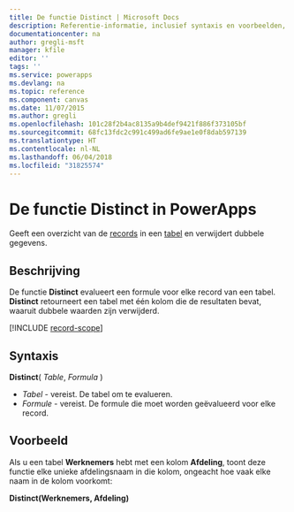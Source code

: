 ```yaml
---
title: De functie Distinct | Microsoft Docs
description: Referentie-informatie, inclusief syntaxis en voorbeelden, voor de functie Distinct in PowerApps
documentationcenter: na
author: gregli-msft
manager: kfile
editor: ''
tags: ''
ms.service: powerapps
ms.devlang: na
ms.topic: reference
ms.component: canvas
ms.date: 11/07/2015
ms.author: gregli
ms.openlocfilehash: 101c28f2b4ac8135a9b4def9421f886f373105bf
ms.sourcegitcommit: 68fc13fdc2c991c499ad6fe9ae1e0f8dab597139
ms.translationtype: HT
ms.contentlocale: nl-NL
ms.lasthandoff: 06/04/2018
ms.locfileid: "31825574"
---
```

# <a name="distinct-function-in-powerapps"></a>De functie Distinct in PowerApps
Geeft een overzicht van de [records](../working-with-tables.md#records) in een [tabel](../working-with-tables.md) en verwijdert dubbele gegevens.

## <a name="description"></a>Beschrijving
De functie **Distinct** evalueert een formule voor elke record van een tabel. **Distinct** retourneert een tabel met één kolom die de resultaten bevat, waaruit dubbele waarden zijn verwijderd.  

[!INCLUDE [record-scope](../../../includes/record-scope.md)]

## <a name="syntax"></a>Syntaxis
**Distinct**( *Table*, *Formula* )

* *Tabel* - vereist.  De tabel om te evalueren.
* *Formule* - vereist.  De formule die moet worden geëvalueerd voor elke record.

## <a name="example"></a>Voorbeeld
Als u een tabel **Werknemers** hebt met een kolom **Afdeling**, toont deze functie elke unieke afdelingsnaam in die kolom, ongeacht hoe vaak elke naam in de kolom voorkomt:

**Distinct(Werknemers, Afdeling)**

